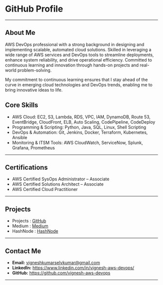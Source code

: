 # GitHub Profile

---

## **About Me**
AWS DevOps professional with a strong background in designing and implementing scalable, automated cloud solutions. Skilled in leveraging a wide range of AWS services and DevOps tools to streamline deployments, enhance system reliability, and drive operational efficiency. Committed to continuous learning and innovation through hands-on projects and real-world problem-solving.
  
My commitment to continuous learning ensures that I stay ahead of the curve in emerging cloud technologies and DevOps trends, enabling me to bring innovative ideas to life.

## **Core Skills**
- AWS Cloud: EC2, S3, Lambda, RDS, VPC, IAM, DynamoDB, Route 53, EventBridge, CloudFront, ELB, Auto Scaling, CodePipeline, CodeDeploy
- Programming & Scripting: Python, Java, SQL, Linux, Shell Scripting
- DevOps & Automation: Git, Jenkins, Docker, Terraform, Kubernetes, Ansible
- Monitoring & ITSM Tools: AWS CloudWatch, ServiceNow, Splunk, Grafana, Prometheus

---

## **Certifications**
- AWS Certified SysOps Administrator – Associate  
- AWS Certified Solutions Architect – Associate
- AWS Certified Cloud Practitioner

---

## **Projects**
- Projects : [GitHub](https://github.com/vignesh-aws-devops?tab=repositories)
- Medium : [Medium](https://vignesh-aws-devops.medium.com/)
- HashNode : [HashNode](https://vignesh-aws-devops.hashnode.dev/)

---

## **Contact Me**
- **Email:** vigneshkumarselvkumar@gmail.com
- **LinkedIn:** https://www.linkedin.com/in/vignesh-aws-devops/
- **GitHub:** https://github.com/vignesh-aws-devops

---

